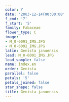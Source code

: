 ```yaml
---
color: Y
date: '2003-12-14T00:00:00'
f_end: '7'
f_start: '5'
family: Fabaceae
flower_type: C
image:
- M_0-6091_IMG.JPG
- M_0-6092_IMG.JPG
latin: Genista januensis
lead: M_0-6091_IMG.JPG
lead_sample: false
name: index.en
order: Genista
parallel: false
petals: '5'
petals_joined: false
star_shape: false
title: Genista januensis
---
```


